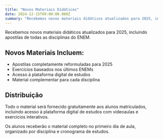 ```yaml
---
title: "Novos Materiais Didáticos"
date: 2024-12-15T09:00:00.000Z
summary: "Recebemos novos materiais didáticos atualizados para 2025, incluindo apostilas de todas as disciplinas do ENEM."
---
```


Recebemos novos materiais didáticos atualizados para 2025, incluindo apostilas de todas as disciplinas do ENEM.

## Novos Materiais Incluem:

- Apostilas completamente reformuladas para 2025
- Exercícios baseados nos últimos ENEMs
- Acesso à plataforma digital de estudos
- Material complementar para cada disciplina

## Distribuição

Todo o material será fornecido gratuitamente aos alunos matriculados, incluindo acesso à plataforma digital de estudos com videoaulas e exercícios interativos.

Os alunos receberão o material completo no primeiro dia de aula, organizado por disciplina e cronograma de estudos.